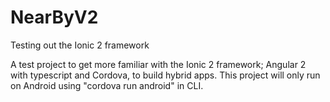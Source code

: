 # NearByV2
Testing out the Ionic 2 framework

A test project to get more familiar with the Ionic 2 framework; Angular 2 with typescript and Cordova, to build hybrid apps.
This project will only run on Android using "cordova run android" in CLI.
